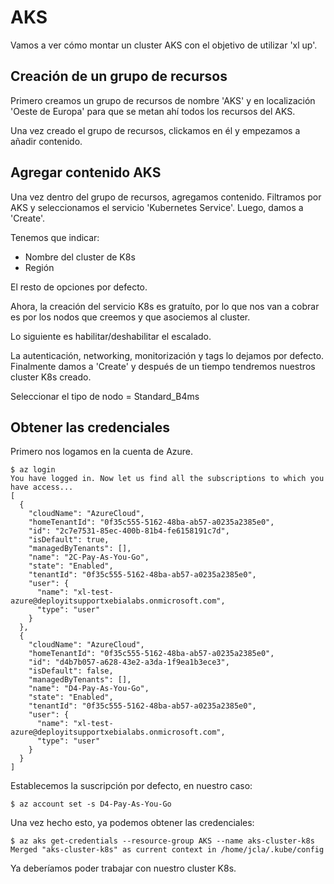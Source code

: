 # AKS

Vamos a ver cómo montar un cluster AKS con el objetivo de utilizar 'xl up'.

## Creación de un grupo de recursos

Primero creamos un grupo de recursos de nombre 'AKS' y en localización 'Oeste de Europa' para que se metan ahí todos los recursos del AKS.

Una vez creado el grupo de recursos, clickamos en él y empezamos a añadir contenido.

## Agregar contenido AKS

Una vez dentro del grupo de recursos, agregamos contenido. Filtramos por AKS y seleccionamos el servicio 'Kubernetes Service'. Luego, damos a 'Create'.

Tenemos que indicar:

* Nombre del cluster de K8s
* Región

El resto de opciones por defecto.

Ahora, la creación del servicio K8s es gratuíto, por lo que nos van a cobrar es por los nodos que creemos y que asociemos al cluster.

Lo siguiente es habilitar/deshabilitar el escalado.

La autenticación, networking, monitorización y tags lo dejamos por defecto. Finalmente damos a 'Create' y después de un tiempo tendremos nuestros cluster K8s creado.

Seleccionar el tipo de nodo = Standard_B4ms

## Obtener las credenciales

Primero nos logamos en la cuenta de Azure.

```
$ az login
You have logged in. Now let us find all the subscriptions to which you have access...
[
  {
    "cloudName": "AzureCloud",
    "homeTenantId": "0f35c555-5162-48ba-ab57-a0235a2385e0",
    "id": "2c7e7531-85ec-400b-81b4-fe6158191c7d",
    "isDefault": true,
    "managedByTenants": [],
    "name": "2C-Pay-As-You-Go",
    "state": "Enabled",
    "tenantId": "0f35c555-5162-48ba-ab57-a0235a2385e0",
    "user": {
      "name": "xl-test-azure@deployitsupportxebialabs.onmicrosoft.com",
      "type": "user"
    }
  },
  {
    "cloudName": "AzureCloud",
    "homeTenantId": "0f35c555-5162-48ba-ab57-a0235a2385e0",
    "id": "d4b7b057-a628-43e2-a3da-1f9ea1b3ece3",
    "isDefault": false,
    "managedByTenants": [],
    "name": "D4-Pay-As-You-Go",
    "state": "Enabled",
    "tenantId": "0f35c555-5162-48ba-ab57-a0235a2385e0",
    "user": {
      "name": "xl-test-azure@deployitsupportxebialabs.onmicrosoft.com",
      "type": "user"
    }
  }
]
```

Establecemos la suscripción por defecto, en nuestro caso:

```
$ az account set -s D4-Pay-As-You-Go
```

Una vez hecho esto, ya podemos obtener las credenciales:

```
$ az aks get-credentials --resource-group AKS --name aks-cluster-k8s
Merged "aks-cluster-k8s" as current context in /home/jcla/.kube/config
```

Ya deberíamos poder trabajar con nuestro cluster K8s.

